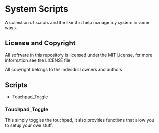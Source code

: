 # System Scripts
  A collection of scripts and the like that help manage my system in some ways.

## License and Copyright
  All software in this repository is licensed under the MIT License, for more information see the LICENSE file

  All copyright belongs to the individual owners and authors
## Scripts
- Touchpad_Toggle

### Touchpad_Toggle
  This simply toggles the touchpad, it also provides functions that allow you to setup your own stuff.


